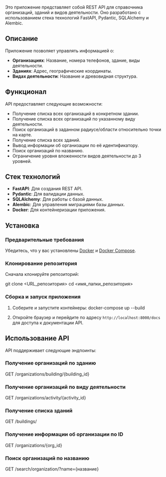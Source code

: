 Это приложение представляет собой REST API для справочника организаций, зданий и видов деятельности. 
Оно разработано с использованием стека технологий FastAPI, Pydantic, SQLAlchemy и Alembic.

## Описание

Приложение позволяет управлять информацией о:

- **Организациях**: Название, номера телефонов, здание, виды деятельности.
- **Зданиях**: Адрес, географические координаты.
- **Видах деятельности**: Название и древовидная структура.

## Функционал

API предоставляет следующие возможности:

- Получение списка всех организаций в конкретном здании.
- Получение списка всех организаций по указанному виду деятельности.
- Поиск организаций в заданном радиусе/области относительно точки на карте.
- Получение списка всех зданий.
- Вывод информации об организации по её идентификатору.
- Поиск организаций по названию.
- Ограничение уровня вложенности видов деятельности до 3 уровней.

## Стек технологий

- **FastAPI**: Для создания REST API.
- **Pydantic**: Для валидации данных.
- **SQLAlchemy**: Для работы с базой данных.
- **Alembic**: Для управления миграциями базы данных.
- **Docker**: Для контейнеризации приложения.

## Установка

### Предварительные требования

Убедитесь, что у вас установлены [Docker](https://www.docker.com/get-started) и [Docker Compose](https://docs.docker.com/compose/install/).

### Клонирование репозитория

Сначала клонируйте репозиторий: 

git clone <URL_репозитория>
cd <имя_папки_репозитория>


### Сборка и запуск приложения

1. Соберите и запустите контейнеры:
docker-compose up --build


2. Откройте браузер и перейдите по адресу `http://localhost:8000/docs` для доступа к документации API.

## Использование API

API поддерживает следующие эндпоинты:

### Получение организаций по зданию

GET /organizations/building/{building_id}


### Получение организаций по виду деятельности

GET /organizations/activity/{activity_id}


### Получение списка зданий

GET /buildings/


### Получение информации об организации по ID

GET /organizations/{org_id}


### Поиск организаций по названию

GET /search/organization/?name={название}